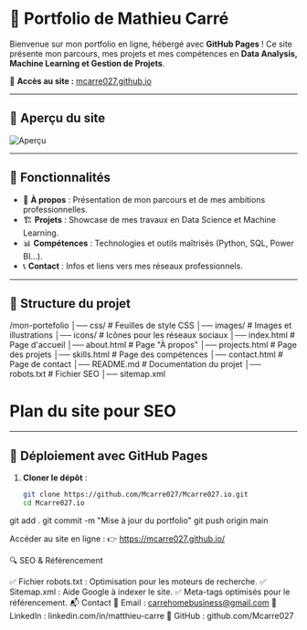# 🚀 Portfolio de Mathieu Carré

Bienvenue sur mon portfolio en ligne, hébergé avec **GitHub Pages** ! Ce site présente mon parcours, mes projets et mes compétences en **Data Analysis, Machine Learning et Gestion de Projets**.

🔗 **Accès au site :** [mcarre027.github.io](https://mcarre027.github.io/)

---

## 📌 **Aperçu du site**
![Aperçu](images/screenshot.png)

---

## 🌟 **Fonctionnalités**
- 📜 **À propos** : Présentation de mon parcours et de mes ambitions professionnelles.
- 🏗️ **Projets** : Showcase de mes travaux en Data Science et Machine Learning.
- 📊 **Compétences** : Technologies et outils maîtrisés (Python, SQL, Power BI...).
- 📞 **Contact** : Infos et liens vers mes réseaux professionnels.

---

## 📂 **Structure du projet**
/mon-portefolio │── css/ # Feuilles de style CSS │── images/ # Images et illustrations │── icons/ # Icônes pour les réseaux sociaux │── index.html # Page d'accueil │── about.html # Page "À propos" │── projects.html # Page des projets │── skills.html # Page des compétences │── contact.html # Page de contact │── README.md # Documentation du projet │── robots.txt # Fichier SEO │── sitemap.xml 

# Plan du site pour SEO


---

## 🚀 **Déploiement avec GitHub Pages**
1. **Cloner le dépôt** :
   ```sh
   git clone https://github.com/Mcarre027/Mcarre027.io.git
   cd Mcarre027.io
git add .
git commit -m "Mise à jour du portfolio"
git push origin main



Accéder au site en ligne :
👉 https://mcarre027.github.io/



🔍 SEO & Référencement

✅ Fichier robots.txt : Optimisation pour les moteurs de recherche.
✅ Sitemap.xml : Aide Google à indexer le site.
✅ Meta-tags optimisés pour le référencement.
📬 Contact
📧 Email : carrehomebusiness@gmail.com
🔗 LinkedIn : linkedin.com/in/matthieu-carre
🐙 GitHub : github.com/Mcarre027

